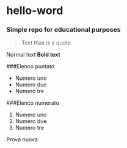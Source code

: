 # hello-word
### Simple repo for educational purposes

> Text thas is a quote

Normal text
**Bold text**

###Elenco puntato
- Numero uno
- Numero due
- Numero tre

###Elenco numerato
1. Numero uno
2. Numero due
3. Numero tre

Prova nuova